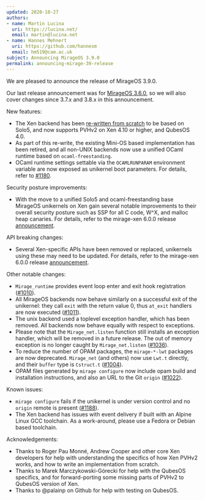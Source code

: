 ```yaml
---
updated: 2020-10-27
authors:
- name: Martin Lucina
  uri: https://lucina.net/
  email: martin@lucina.net
- name: Hannes Mehnert
  uri: https://github.com/hannesm
  email: hm519@cam.ac.uk
subject: Announcing MirageOS 3.9.0
permalink: announcing-mirage-39-release
---
```


We are pleased to announce the release of MirageOS 3.9.0.

Our last release announcement was for [MirageOS 3.6.0](https://mirage.io/blog/announcing-mirage-36-release), so we will also cover changes since 3.7.x and 3.8.x in this announcement.

New features:

- The Xen backend has been [re-written from scratch](https://github.com/mirage/mirage/issues/1159) to be based on Solo5, and now supports PVHv2 on Xen 4.10 or higher, and QubesOS 4.0.
- As part of this re-write, the existing Mini-OS based implementation has been retired, and all non-UNIX backends now use a unified OCaml runtime based on `ocaml-freestanding`.
- OCaml runtime settings settable via the `OCAMLRUNPARAM` environment variable are now exposed as unikernel boot parameters. For details, refer to [#1180](https://github.com/mirage/mirage/pull/1180).

Security posture improvements:

- With the move to a unified Solo5 and ocaml-freestanding base MirageOS unikernels on Xen gain several notable improvements to their overall security posture such as SSP for all C code, W^X, and malloc heap canaries. For details, refer to the mirage-xen 6.0.0 release [announcement](https://github.com/mirage/mirage-xen/releases/tag/v6.0.0).

API breaking changes:

- Several Xen-specific APIs have been removed or replaced, unikernels using these may need to be updated. For details, refer to the mirage-xen 6.0.0 release [announcement](https://github.com/mirage/mirage-xen/releases/tag/v6.0.0).

Other notable changes:

- `Mirage_runtime` provides event loop enter and exit hook registration ([#1010](https://github.com/mirage/mirage/pull/1010)).
- All MirageOS backends now behave similarly on a successful exit of the unikernel: they call `exit` with the return value 0, thus `at_exit` handlers are now executed ([#1011](https://github.com/mirage/mirage/pull/1011)).
- The unix backend used a toplevel exception handler, which has been removed. All backends now behave equally with respect to exceptions.
- Please note that the `Mirage_net.listen` function still installs an exception handler, which will be removed in a future release. The out of memory exception is no longer caught by `Mirage_net.listen` ([#1036](https://github.com/mirage/mirage/issues/1036)).
- To reduce the number of OPAM packages, the `mirage-*-lwt` packages are now deprecated. `Mirage_net` (and others) now use `Lwt.t` directly, and their `buffer` type is `Cstruct.t` ([#1004](https://github.com/mirage/mirage/issues/1004)).
- OPAM files generated by `mirage configure` now include opam build and installation instructions, and also an URL to the Git `origin` ([#1022](https://github.com/mirage/mirage/pull/1022)).

Known issues:

- `mirage configure` fails if the unikernel is under version control and no `origin` remote is present ([#1188](https://github.com/mirage/mirage/issues/1188)).
- The Xen backend has issues with event delivery if built with an Alpine Linux GCC toolchain. As a work-around, please use a Fedora or Debian based toolchain.

Acknowledgements:

- Thanks to Roger Pau Monné, Andrew Cooper and other core Xen developers for help with understanding the specifics of how Xen PVHv2 works, and how to write an implementation from scratch.
- Thanks to Marek Marczykowski-Górecki for help with the QubesOS specifics, and for forward-porting some missing parts of PVHv2 to QubesOS version of Xen.
- Thanks to @palainp on Github for help with testing on QubesOS.

